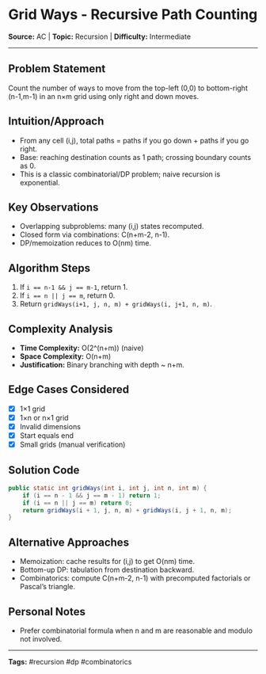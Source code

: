 # Grid Ways - Recursive Path Counting

**Source:** AC | **Topic:** Recursion | **Difficulty:** Intermediate  

---

## Problem Statement
Count the number of ways to move from the top-left (0,0) to bottom-right (n-1,m-1) in an n×m grid using only right and down moves.

## Intuition/Approach
- From any cell (i,j), total paths = paths if you go down + paths if you go right.
- Base: reaching destination counts as 1 path; crossing boundary counts as 0.
- This is a classic combinatorial/DP problem; naive recursion is exponential.

## Key Observations
- Overlapping subproblems: many (i,j) states recomputed.
- Closed form via combinations: C(n+m-2, n-1).
- DP/memoization reduces to O(nm) time.

## Algorithm Steps
1. If `i == n-1 && j == m-1`, return 1.
2. If `i == n || j == m`, return 0.
3. Return `gridWays(i+1, j, n, m) + gridWays(i, j+1, n, m)`.

## Complexity Analysis
- **Time Complexity:** O(2^(n+m)) (naive)
- **Space Complexity:** O(n+m)
- **Justification:** Binary branching with depth ~ n+m.

## Edge Cases Considered
- [x] 1×1 grid
- [x] 1×n or n×1 grid
- [x] Invalid dimensions
- [x] Start equals end
- [x] Small grids (manual verification)

## Solution Code

```java
public static int gridWays(int i, int j, int n, int m) {
    if (i == n - 1 && j == m - 1) return 1;
    if (i == n || j == m) return 0;
    return gridWays(i + 1, j, n, m) + gridWays(i, j + 1, n, m);
}
```

## Alternative Approaches
- Memoization: cache results for (i,j) to get O(nm) time.
- Bottom-up DP: tabulation from destination backward.
- Combinatorics: compute C(n+m-2, n-1) with precomputed factorials or Pascal’s triangle.

## Personal Notes
- Prefer combinatorial formula when n and m are reasonable and modulo not involved.

---
**Tags:** #recursion #dp #combinatorics